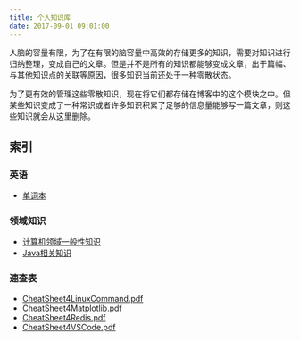 ```yaml
---
title: 个人知识库
date: 2017-09-01 09:01:00
---
```



人脑的容量有限，为了在有限的脑容量中高效的存储更多的知识，需要对知识进行归纳整理，变成自己的文章。但是并不是所有的知识都能够变成文章，出于篇幅、与其他知识点的关联等原因，很多知识当前还处于一种零散状态。

为了更有效的管理这些零散知识，现在将它们都存储在博客中的这个模块之中。但某些知识变成了一种常识或者许多知识积累了足够的信息量能够写一篇文章，则这些知识就会从这里删除。


索引
--------------

### 英语

- [单词本](单词本.html)

### 领域知识

- [计算机领域一般性知识](CS.html)
- [Java相关知识](Java.html)


### 速查表

- [CheatSheet4LinuxCommand.pdf](CheatSheet/CheatSheet4LinuxCommand.pdf)
- [CheatSheet4Matplotlib.pdf](CheatSheet/CheatSheet4Matplotlib.pdf)
- [CheatSheet4Redis.pdf](CheatSheet/CheatSheet4Redis.pdf)
- [CheatSheet4VSCode.pdf](CheatSheet/CheatSheet4VSCode.pdf)
